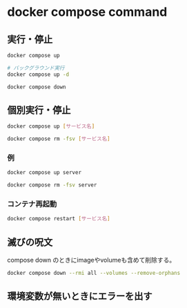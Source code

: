 # docker compose command

## 実行・停止

```sh
docker compose up

# バックグラウンド実行
docker compose up -d

docker compose down
```

## 個別実行・停止

```sh
docker compose up [サービス名]

docker compose rm -fsv [サービス名]
```

### 例

```sh
docker compose up server

docker compose rm -fsv server
```

### コンテナ再起動

```sh
docker compose restart [サービス名]
```
## 滅びの呪文

compose down のときにimageやvolumeも含めて削除する。
```sh
docker compose down --rmi all --volumes --remove-orphans
```

## 環境変数が無いときにエラーを出す


